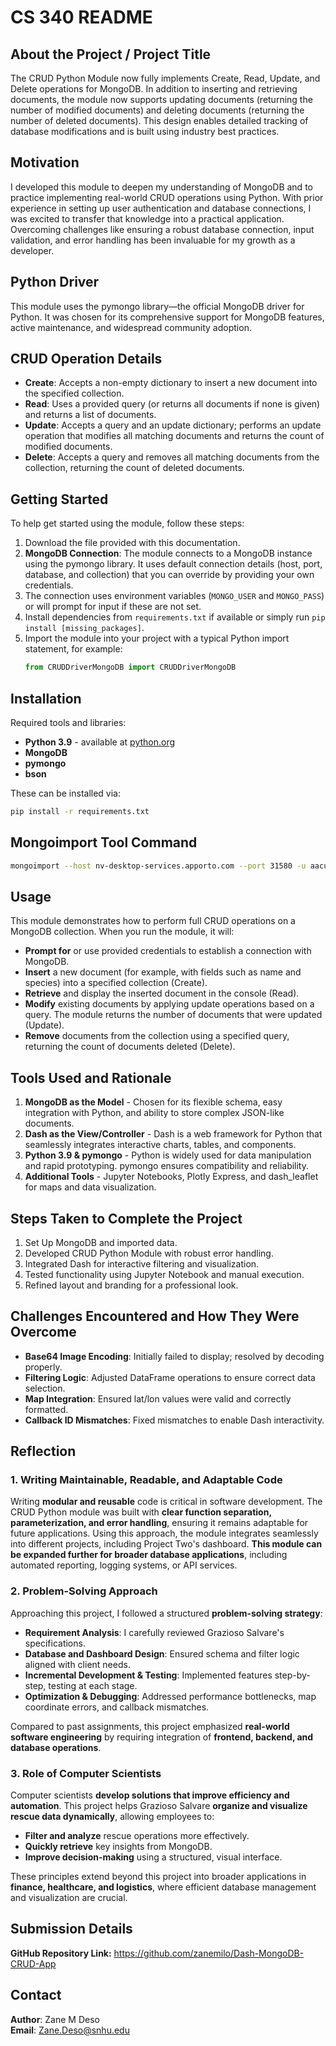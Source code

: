 # CS 340 README

## About the Project / Project Title
The CRUD Python Module now fully implements Create, Read, Update, and Delete operations for MongoDB. In addition to inserting and retrieving documents, the module now supports updating documents (returning the number of modified documents) and deleting documents (returning the number of deleted documents). This design enables detailed tracking of database modifications and is built using industry best practices.

## Motivation
I developed this module to deepen my understanding of MongoDB and to practice implementing real-world CRUD operations using Python. With prior experience in setting up user authentication and database connections, I was excited to transfer that knowledge into a practical application. Overcoming challenges like ensuring a robust database connection, input validation, and error handling has been invaluable for my growth as a developer.

## Python Driver
This module uses the pymongo library—the official MongoDB driver for Python. It was chosen for its comprehensive support for MongoDB features, active maintenance, and widespread community adoption.

## CRUD Operation Details
- **Create**: Accepts a non-empty dictionary to insert a new document into the specified collection.
- **Read**: Uses a provided query (or returns all documents if none is given) and returns a list of documents.
- **Update**: Accepts a query and an update dictionary; performs an update operation that modifies all matching documents and returns the count of modified documents.
- **Delete**: Accepts a query and removes all matching documents from the collection, returning the count of deleted documents.

## Getting Started
To help get started using the module, follow these steps:
1. Download the file provided with this documentation.
2. **MongoDB Connection**: The module connects to a MongoDB instance using the pymongo library. It uses default connection details (host, port, database, and collection) that you can override by providing your own credentials.
3. The connection uses environment variables (`MONGO_USER` and `MONGO_PASS`) or will prompt for input if these are not set.
4. Install dependencies from `requirements.txt` if available or simply run `pip install [missing_packages]`.
5. Import the module into your project with a typical Python import statement, for example:
   ```python
   from CRUDDriverMongoDB import CRUDDriverMongoDB
   ```

## Installation
Required tools and libraries:
- **Python 3.9** - available at [python.org](https://www.python.org/)
- **MongoDB**
- **pymongo**
- **bson**

These can be installed via:
```bash
pip install -r requirements.txt
```

## Mongoimport Tool Command
```bash
mongoimport --host nv-desktop-services.apporto.com --port 31580 -u aacuser -p SNHU1234 --authenticationDatabase AAC --db AAC --collection animals --type csv --file /usr/local/datasets/aac_shelter_outcomes.csv --headerline
```

## Usage
This module demonstrates how to perform full CRUD operations on a MongoDB collection. When you run the module, it will:
- **Prompt for** or use provided credentials to establish a connection with MongoDB.
- **Insert** a new document (for example, with fields such as name and species) into a specified collection (Create).
- **Retrieve** and display the inserted document in the console (Read).
- **Modify** existing documents by applying update operations based on a query. The module returns the number of documents that were updated (Update).
- **Remove** documents from the collection using a specified query, returning the count of documents deleted (Delete).

## Tools Used and Rationale
1. **MongoDB as the Model** - Chosen for its flexible schema, easy integration with Python, and ability to store complex JSON-like documents.
2. **Dash as the View/Controller** - Dash is a web framework for Python that seamlessly integrates interactive charts, tables, and components.
3. **Python 3.9 & pymongo** - Python is widely used for data manipulation and rapid prototyping. pymongo ensures compatibility and reliability.
4. **Additional Tools** - Jupyter Notebooks, Plotly Express, and dash_leaflet for maps and data visualization.

## Steps Taken to Complete the Project
1. Set Up MongoDB and imported data.
2. Developed CRUD Python Module with robust error handling.
3. Integrated Dash for interactive filtering and visualization.
4. Tested functionality using Jupyter Notebook and manual execution.
5. Refined layout and branding for a professional look.

## Challenges Encountered and How They Were Overcome
- **Base64 Image Encoding**: Initially failed to display; resolved by decoding properly.
- **Filtering Logic**: Adjusted DataFrame operations to ensure correct data selection.
- **Map Integration**: Ensured lat/lon values were valid and correctly formatted.
- **Callback ID Mismatches**: Fixed mismatches to enable Dash interactivity.

## Reflection
### 1. Writing Maintainable, Readable, and Adaptable Code
Writing **modular and reusable** code is critical in software development. The CRUD Python module was built with **clear function separation, parameterization, and error handling**, ensuring it remains adaptable for future applications. Using this approach, the module integrates seamlessly into different projects, including Project Two's dashboard. **This module can be expanded further for broader database applications**, including automated reporting, logging systems, or API services.

### 2. Problem-Solving Approach
Approaching this project, I followed a structured **problem-solving strategy**:
- **Requirement Analysis**: I carefully reviewed Grazioso Salvare's specifications.
- **Database and Dashboard Design**: Ensured schema and filter logic aligned with client needs.
- **Incremental Development & Testing**: Implemented features step-by-step, testing at each stage.
- **Optimization & Debugging**: Addressed performance bottlenecks, map coordinate errors, and callback mismatches.

Compared to past assignments, this project emphasized **real-world software engineering** by requiring integration of **frontend, backend, and database operations**.

### 3. Role of Computer Scientists
Computer scientists **develop solutions that improve efficiency and automation**. This project helps Grazioso Salvare **organize and visualize rescue data dynamically**, allowing employees to:
- **Filter and analyze** rescue operations more effectively.
- **Quickly retrieve** key insights from MongoDB.
- **Improve decision-making** using a structured, visual interface.

These principles extend beyond this project into broader applications in **finance, healthcare, and logistics**, where efficient database management and visualization are crucial.

## Submission Details
**GitHub Repository Link:** https://github.com/zanemilo/Dash-MongoDB-CRUD-App

## Contact
**Author**: Zane M Deso  
**Email**: [Zane.Deso@snhu.edu](mailto:Zane.Deso@snhu.edu)
